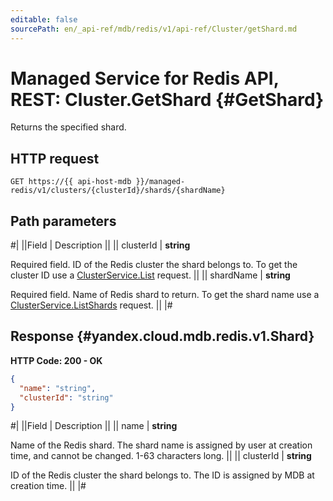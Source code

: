 ```yaml
---
editable: false
sourcePath: en/_api-ref/mdb/redis/v1/api-ref/Cluster/getShard.md
---
```


# Managed Service for Redis API, REST: Cluster.GetShard {#GetShard}

Returns the specified shard.

## HTTP request

```
GET https://{{ api-host-mdb }}/managed-redis/v1/clusters/{clusterId}/shards/{shardName}
```

## Path parameters

#|
||Field | Description ||
|| clusterId | **string**

Required field. ID of the Redis cluster the shard belongs to.
To get the cluster ID use a [ClusterService.List](/docs/managed-redis/api-ref/Cluster/list#List) request. ||
|| shardName | **string**

Required field. Name of Redis shard to return.
To get the shard name use a [ClusterService.ListShards](/docs/managed-redis/api-ref/Cluster/listShards#ListShards) request. ||
|#

## Response {#yandex.cloud.mdb.redis.v1.Shard}

**HTTP Code: 200 - OK**

```json
{
  "name": "string",
  "clusterId": "string"
}
```

#|
||Field | Description ||
|| name | **string**

Name of the Redis shard. The shard name is assigned by user at creation time, and cannot be changed.
1-63 characters long. ||
|| clusterId | **string**

ID of the Redis cluster the shard belongs to. The ID is assigned by MDB at creation time. ||
|#